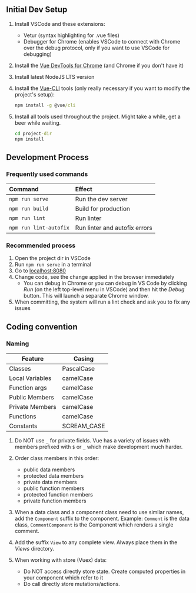 ## Initial Dev Setup

1. Install VSCode and these extensions:
    * Vetur (syntax highlighting for .vue files)
    * Debugger for Chrome (enables VSCode to connect with Chrome over the debug protocol, only if you want to use VSCode for debugging)
1. Install the [Vue DevTools for Chrome][vue-devtools] (and Chrome if you don't have it)
1. Install latest NodeJS LTS version
1. Install the [Vue-CLI][vue-cli] tools (only really necessary if you want to modify the project's setup):

    ```cmd
    npm install -g @vue/cli
    ```

1. Install all tools used throughout the project. Might take a while, get a beer while waiting.

    ```cmd
    cd project-dir
    npm install
    ```

## Development Process

### Frequently used commands

| Command | Effect |
| :------ | :----- |
| `npm run serve` | Run the dev server |
| `npm run build` | Build for production |
| `npm run lint` | Run linter |
| `npm run lint-autofix` | Run linter and autofix errors |

### Recommended process

1. Open the project dir in VSCode
1. Run `npm run serve` in a terminal
1. Go to [localhost:8080](localhost:8080)
1. Change code, see the change applied in the browser immediately
    * You can debug in Chrome or you can debug in VS Code by clicking *Run* (on the left top-level menu in VSCode) and then hit the *Debug* button.
    This will launch a separate Chrome window.
1. When committing, the system will run a lint check and ask you to fix any issues

## Coding convention

### Naming

| Feature         | Casing      |
| --------------- | ----------- |
| Classes         | PascalCase  |
| Local Variables | camelCase   |
| Function args   | camelCase   |
| Public Members  | camelCase   |
| Private Members | camelCase   |
| Functions       | camelCase   |
| Constants       | SCREAM_CASE |

1. Do NOT use `_` for private fields. Vue has a variety of issues with members prefixed with `$` or `_` which make development much harder.
2. Order class members in this order:

    * public data members
    * protected data members
    * private data members
    * public function members
    * protected function members
    * private function members

3. When a data class and a component class need to use similar names, add the `Component` suffix to the component. Example:
`Comment` is the data class, `CommentComponent` is the Component which renders a single comment.
4. Add the suffix `View` to any complete view. Always place them in the *Views* directory.
5. When working with store (Vuex) data:
    * Do NOT access directly store state. Create computed properties in your component which refer to it
    * Do call directly store mutations/actions.

[vue-devtools]: https://chrome.google.com/webstore/detail/vuejs-devtools/nhdogjmejiglipccpnnnanhbledajbpd?hl=en
[vue-cli]: https://cli.vuejs.org/guide/